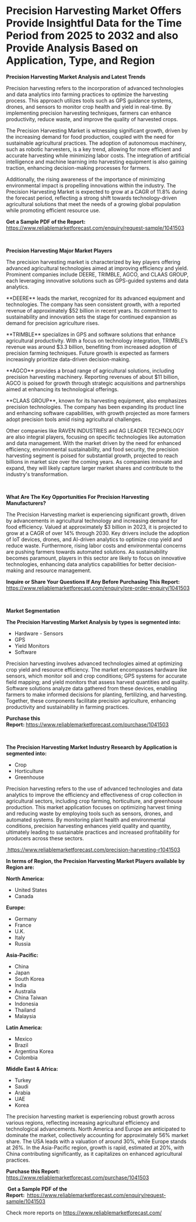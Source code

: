 <p><h1>Precision Harvesting Market Offers Provide Insightful Data for the Time Period from 2025 to 2032 and also Provide Analysis Based on Application, Type, and Region</h1></p><p><strong>Precision Harvesting Market Analysis and Latest Trends</strong></p>
<p><p>Precision harvesting refers to the incorporation of advanced technologies and data analytics into farming practices to optimize the harvesting process. This approach utilizes tools such as GPS guidance systems, drones, and sensors to monitor crop health and yield in real-time. By implementing precision harvesting techniques, farmers can enhance productivity, reduce waste, and improve the quality of harvested crops.</p><p>The Precision Harvesting Market is witnessing significant growth, driven by the increasing demand for food production, coupled with the need for sustainable agricultural practices. The adoption of autonomous machinery, such as robotic harvesters, is a key trend, allowing for more efficient and accurate harvesting while minimizing labor costs. The integration of artificial intelligence and machine learning into harvesting equipment is also gaining traction, enhancing decision-making processes for farmers.</p><p>Additionally, the rising awareness of the importance of minimizing environmental impact is propelling innovations within the industry. The Precision Harvesting Market is expected to grow at a CAGR of 11.8% during the forecast period, reflecting a strong shift towards technology-driven agricultural solutions that meet the needs of a growing global population while promoting efficient resource use.</p></p>
<p><strong>Get a Sample PDF of the Report:&nbsp;</strong> <a href="https://www.reliablemarketforecast.com/enquiry/request-sample/1041503?utm_campaign=2336&utm_medium=2&utm_source=Github&utm_content=ia&utm_term=08042025&utm_id=precision-harvesting">https://www.reliablemarketforecast.com/enquiry/request-sample/1041503</a></p>
<p>&nbsp;</p>
<p><strong>Precision Harvesting Major Market Players</strong></p>
<p><p>The precision harvesting market is characterized by key players offering advanced agricultural technologies aimed at improving efficiency and yield. Prominent companies include DEERE, TRIMBLE, AGCO, and CLAAS GROUP, each leveraging innovative solutions such as GPS-guided systems and data analytics.</p><p>**DEERE** leads the market, recognized for its advanced equipment and technologies. The company has seen consistent growth, with a reported revenue of approximately $52 billion in recent years. Its commitment to sustainability and innovation sets the stage for continued expansion as demand for precision agriculture rises.</p><p>**TRIMBLE** specializes in GPS and software solutions that enhance agricultural productivity. With a focus on technology integration, TRIMBLE’s revenue was around $3.3 billion, benefiting from increased adoption of precision farming techniques. Future growth is expected as farmers increasingly prioritize data-driven decision-making.</p><p>**AGCO** provides a broad range of agricultural solutions, including precision harvesting machinery. Reporting revenues of about $11 billion, AGCO is poised for growth through strategic acquisitions and partnerships aimed at enhancing its technological offerings.</p><p>**CLAAS GROUP**, known for its harvesting equipment, also emphasizes precision technologies. The company has been expanding its product line and enhancing software capabilities, with growth projected as more farmers adopt precision tools amid rising agricultural challenges.</p><p>Other companies like RAVEN INDUSTRIES and AG LEADER TECHNOLOGY are also integral players, focusing on specific technologies like automation and data management. With the market driven by the need for enhanced efficiency, environmental sustainability, and food security, the precision harvesting segment is poised for substantial growth, projected to reach billions in market size over the coming years. As companies innovate and expand, they will likely capture larger market shares and contribute to the industry's transformation.</p></p>
<p>&nbsp;</p>
<p><strong>What Are The Key Opportunities For Precision Harvesting Manufacturers?</strong></p>
<p><p>The Precision Harvesting market is experiencing significant growth, driven by advancements in agricultural technology and increasing demand for food efficiency. Valued at approximately $3 billion in 2023, it is projected to grow at a CAGR of over 14% through 2030. Key drivers include the adoption of IoT devices, drones, and AI-driven analytics to optimize crop yield and reduce waste. Furthermore, rising labor costs and environmental concerns are pushing farmers towards automated solutions. As sustainability becomes paramount, players in this sector are likely to focus on innovative technologies, enhancing data analytics capabilities for better decision-making and resource management.</p></p>
<p><strong>Inquire or Share Your Questions If Any Before Purchasing This Report:</strong> <a href="https://www.reliablemarketforecast.com/enquiry/pre-order-enquiry/1041503?utm_campaign=2336&utm_medium=2&utm_source=Github&utm_content=ia&utm_term=08042025&utm_id=precision-harvesting">https://www.reliablemarketforecast.com/enquiry/pre-order-enquiry/1041503</a></p>
<p>&nbsp;</p>
<p><strong>Market Segmentation</strong></p>
<p><strong>The Precision Harvesting Market Analysis by types is segmented into:</strong></p>
<p><ul><li>Hardware - Sensors</li><li>GPS</li><li>Yield Monitors</li><li>Software</li></ul></p>
<p><p>Precision harvesting involves advanced technologies aimed at optimizing crop yield and resource efficiency. The market encompasses hardware like sensors, which monitor soil and crop conditions; GPS systems for accurate field mapping; and yield monitors that assess harvest quantities and quality. Software solutions analyze data gathered from these devices, enabling farmers to make informed decisions for planting, fertilizing, and harvesting. Together, these components facilitate precision agriculture, enhancing productivity and sustainability in farming practices.</p></p>
<p><strong>Purchase this Report:&nbsp;</strong><a href="https://www.reliablemarketforecast.com/purchase/1041503?utm_campaign=2336&utm_medium=2&utm_source=Github&utm_content=ia&utm_term=08042025&utm_id=precision-harvesting">https://www.reliablemarketforecast.com/purchase/1041503</a></p>
<p>&nbsp;</p>
<p><strong>The Precision Harvesting Market Industry Research by Application is segmented into:</strong></p>
<p><ul><li>Crop</li><li>Horticulture</li><li>Greenhouse</li></ul></p>
<p><p>Precision harvesting refers to the use of advanced technologies and data analytics to improve the efficiency and effectiveness of crop collection in agricultural sectors, including crop farming, horticulture, and greenhouse production. This market application focuses on optimizing harvest timing and reducing waste by employing tools such as sensors, drones, and automated systems. By monitoring plant health and environmental conditions, precision harvesting enhances yield quality and quantity, ultimately leading to sustainable practices and increased profitability for producers across these sectors.</p></p>
<p><a href="https://www.reliablemarketforecast.com/precision-harvesting-r1041503?utm_campaign=2336&utm_medium=2&utm_source=Github&utm_content=ia&utm_term=08042025&utm_id=precision-harvesting">&nbsp;https://www.reliablemarketforecast.com/precision-harvesting-r1041503</a></p>
<p><strong>In terms of Region, the Precision Harvesting Market Players available by Region are:</strong></p>
<p>
    <p> <strong> North America: </strong>
        <ul>
            <li>United States</li>
            <li>Canada</li>
        </ul>
        </p> 
    <p> <strong> Europe: </strong>
        <ul>
            <li>Germany</li>
            <li>France</li>
            <li>U.K.</li>
            <li>Italy</li>
            <li>Russia</li>
        </ul>
        </p> 
    <p> <strong> Asia-Pacific: </strong>
        <ul>
            <li>China</li>
            <li>Japan</li>
            <li>South Korea</li>
            <li>India</li>
            <li>Australia</li>
            <li>China Taiwan</li>
            <li>Indonesia</li>
            <li>Thailand</li>
            <li>Malaysia</li>
        </ul>
        </p> 
    <p> <strong> Latin America: </strong>
        <ul>
            <li>Mexico</li>
            <li>Brazil</li>
            <li>Argentina Korea</li>
            <li>Colombia</li>
        </ul>
        </p> 
    <p> <strong> Middle East & Africa: </strong>
        <ul>
            <li>Turkey</li>
            <li>Saudi</li>
            <li>Arabia</li>
            <li>UAE</li>
            <li>Korea</li>
        </ul>
    </p>
    </p>
<p><p>The precision harvesting market is experiencing robust growth across various regions, reflecting increasing agricultural efficiency and technological advancements. North America and Europe are anticipated to dominate the market, collectively accounting for approximately 56% market share. The USA leads with a valuation of around 30%, while Europe stands at 26%. In the Asia-Pacific region, growth is rapid, estimated at 20%, with China contributing significantly, as it capitalizes on enhanced agricultural practices.</p></p>
<p><strong>Purchase this Report: </strong><a href="https://www.reliablemarketforecast.com/purchase/1041503?utm_campaign=2336&utm_medium=2&utm_source=Github&utm_content=ia&utm_term=08042025&utm_id=precision-harvesting">https://www.reliablemarketforecast.com/purchase/1041503</a></p>
<p>&nbsp;<strong>Get a Sample PDF of the Report:&nbsp;&nbsp;</strong><a href="https://www.reliablemarketforecast.com/enquiry/request-sample/1041503?utm_campaign=2336&utm_medium=2&utm_source=Github&utm_content=ia&utm_term=08042025&utm_id=precision-harvesting">https://www.reliablemarketforecast.com/enquiry/request-sample/1041503</a></p>
<p><strong></strong></p>
<p>Check more reports on <a href="https://www.reliablemarketforecast.com/?utm_campaign=2336&utm_medium=2&utm_source=Github&utm_content=ia&utm_term=08042025&utm_id=precision-harvesting">https://www.reliablemarketforecast.com/</a></p>